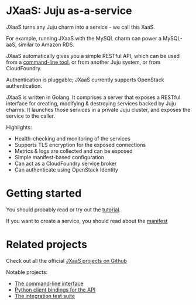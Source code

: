 # JXaaS: Juju as-a-service

JXaaS turns any Juju charm into a service - we call this XaaS.

For example, running JXaaS with the MySQL charm can power a MySQL-aaS, similar to Amazon RDS.

JXaaS automatically gives you a simple RESTful API, which can be used from a [command-line tool](https://github.com/jxaas/cli),
or from another Juju system, or from CloudFoundry.

Authentication is pluggable; JXaaS currently supports OpenStack authentication.

JXaaS is written in Golang.  It comprises a server that exposes a RESTful
interface for creating, modifying & destroying services backed by Juju charms.
It launches those services in a private Juju cluster, and exposes the service to
the caller.

Highlights:

* Health-checking and monitoring of the services
* Supports TLS encryption for the exposed connections
* Metrics & logs are collected and can be exposed
* Simple manifest-based configuration
* Can act as a CloudFoundry service broker
* Can authenticate using OpenStack Identity

# Getting started

You should probably read or try out the [tutorial](docs/tutorial).

If you want to create a service, you should read about the [manifest](docs/manifest)

# Related projects

Check out all the official [JXaaS projects on Github](https://github.com/jxaas)

Notable projects:

* [The command-line interface](https://github.com/jxaas/cli)
* [Python client bindings for the API](https://github.com/jxaas/python-client)
* [The integration test suite](https://github.com/jxaas/jxaas-tests)


